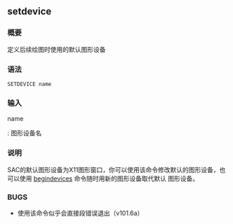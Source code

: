 ## setdevice 

### 概要

定义后续绘图时使用的默认图形设备

### 语法

``` {.bash}
SETDEVICE name
```

### 输入

name

:   图形设备名

### 说明

SAC的默认图形设备为X11图形窗口，你可以使用该命令修改默认的图形设备，也
可以使用 [begindevices](/commands/begindevices.md)
命令随时用新的图形设备取代默认 图形设备。

### BUGS

-   使用该命令似乎会直接段错误退出（v101.6a）


